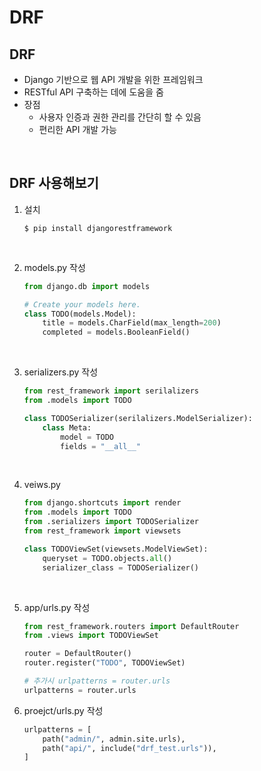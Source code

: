 # DRF

## DRF
- Django 기반으로 웹 API 개발을 위한 프레임워크
- RESTful API 구축하는 데에 도움을 줌
- 장점
    - 사용자 인증과 권한 관리를 간단히 할 수 있음
    - 편리한 API 개발 가능

<br>
 
## DRF 사용해보기
1. 설치
    ```
    $ pip install djangorestframework
    ```

<br>

2. models.py 작성
    ```python
    from django.db import models

    # Create your models here.
    class TODO(models.Model):
        title = models.CharField(max_length=200)
        completed = models.BooleanField()
    ```

<br>

3. serializers.py 작성
    ```python
    from rest_framework import serilalizers
    from .models import TODO

    class TODOSerializer(serilalizers.ModelSerializer):
        class Meta:
            model = TODO
            fields = "__all__"
    ```

<br>

4. veiws.py
    ```python
    from django.shortcuts import render
    from .models import TODO
    from .serializers import TODOSerializer
    from rest_framework import viewsets

    class TODOViewSet(viewsets.ModelViewSet):
        queryset = TODO.objects.all()
        serializer_class = TODOSerializer()
    ```

<br>

5. app/urls.py 작성
    ```python
    from rest_framework.routers import DefaultRouter
    from .views import TODOViewSet

    router = DefaultRouter()
    router.register("TODO", TODOViewSet)

    # 추가시 urlpatterns = router.urls
    urlpatterns = router.urls
    ```

6. proejct/urls.py 작성
    ```python
    urlpatterns = [
        path("admin/", admin.site.urls), 
        path("api/", include("drf_test.urls")),
    ]
    ```